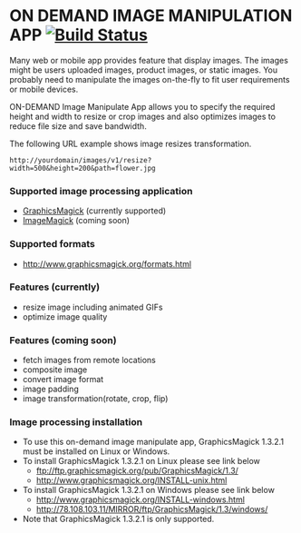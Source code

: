 # ON DEMAND IMAGE MANIPULATION APP [![Build Status](https://travis-ci.org/younggyuchun/on-demand-image-manipulation-webapp.svg?branch=master)](https://travis-ci.org/younggyuchun/on-demand-image-manipulation-webapp)
Many web or mobile app provides feature that display images. The images might be users uploaded images, product images, or static images. You probably need to manipulate the images on-the-fly to fit user requirements or mobile devices.  

ON-DEMAND Image Manipulate App allows you to specify the required height and width to resize or crop images and also optimizes images to reduce file size and save bandwidth. 

The following URL example shows image resizes transformation.
```
http://yourdomain/images/v1/resize?width=500&height=200&path=flower.jpg
```

### Supported image processing application
- [GraphicsMagick](http://www.graphicsmagick.org/) (currently supported)
- [ImageMagick](http://imagemagick.org/script/index.php) (coming soon)


### Supported formats
- http://www.graphicsmagick.org/formats.html

### Features (currently)
- resize image including animated GIFs
- optimize image quality

### Features (coming soon)
- fetch images from remote locations
- composite image
- convert image format
- image padding
- image transformation(rotate, crop, flip)

### Image processing installation
- To use this on-demand image manipulate app, GraphicsMagick 1.3.2.1 must be installed on Linux or Windows.
- To install GraphicsMagick 1.3.2.1 on Linux please see link below 
  * ftp://ftp.graphicsmagick.org/pub/GraphicsMagick/1.3/
  * http://www.graphicsmagick.org/INSTALL-unix.html
- To install GraphicsMagick 1.3.2.1 on Windows please see link below 
  * http://www.graphicsmagick.org/INSTALL-windows.html
  * http://78.108.103.11/MIRROR/ftp/GraphicsMagick/1.3/windows/
- Note that GraphicsMagick 1.3.2.1 is only supported. 
